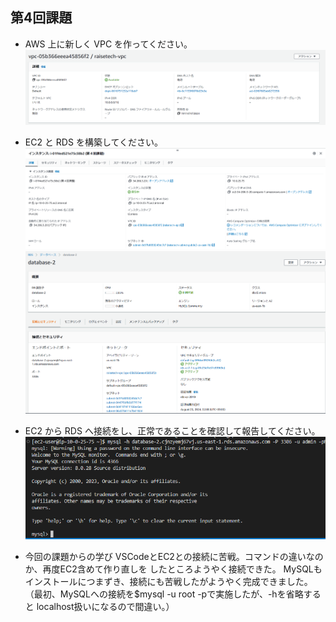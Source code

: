 ## 第4回課題
* AWS 上に新しく VPC を作ってください。  
![lecture04_1](images/lecture04_01.png)

* EC2 と RDS を構築してください。  
![lecture04_2](images/lecture04_02.png)  
![lecture04_3](images/lecture04_03.png)

* EC2 から RDS へ接続をし、正常であることを確認して報告してください。  
![lecture04_4](images/lecture04_04.png)  
  
* 今回の課題からの学び
VSCodeとEC2との接続に苦戦。コマンドの違いなのか、再度EC2含めて作り直しを
したところようやく接続できた。
MySQLもインストールにつまずき、接続にも苦戦したがようやく完成できました。  
（最初、MySQLへの接続を$mysql -u root -pで実施したが、-hを省略すると
localhost扱いになるので間違い。）

